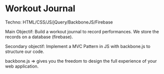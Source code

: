 # Workout Journal 

Techno: HTML/CSS/JS/jQuery/BackboneJS/Firebase 

Main Objectif: Build a workout journal to record performances. We store the records on a database (firebase). 

Secondary objectif: Implement a MVC Pattern in JS with backbone.js to structure our code. 

backbone.js => gives you the freedom to design the full experience of your web application.

